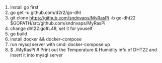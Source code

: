 1. Install go first
2. go get -u github.com/d2r2/go-dht
3. git clone https://github.com/sndnvaps/MyRasPi -b go-dht22 $GOPATH/src/github.com/sndnvaps/MyRasPi
4. change dht22.go#L48, set it for youself
5. go build
6. install docker && docker-compose
7. run mysql server with cmd: docker-compose up 
8. $ ./MyRasPi # Print out the Temperature & Humidity info of DHT22 and insert it into mysql server
